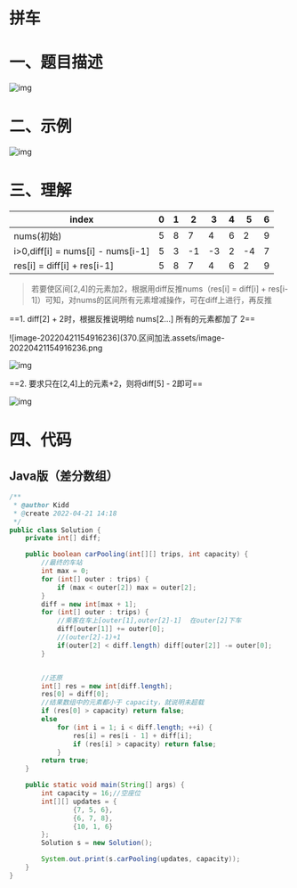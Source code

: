 # 拼车

# 一、题目描述

![img](https://img-blog.csdnimg.cn/74bbd24157974659a592e2a12ed1a97a.png)

# 二、示例

![img](https://img-blog.csdnimg.cn/13e9332ffce548aa90a008a586ca311c.png?x-oss-process=image/watermark,type_d3F5LXplbmhlaQ,shadow_50,text_Q1NETiBA5bmy5bmy6ISG6ISG55qE5bCP6aW85bmyNjY4OA==,size_10,color_FFFFFF,t_70,g_se,x_16)

# 三、理解
| index                             | 0    | 1    | 2    | 3    | 4    | 5    | 6    |
| --------------------------------- | ---- | ---- | ---- | ---- | ---- | ---- | ---- |
| nums(初始)                        | 5    | 8    | 7    | 4    | 6    | 2    | 9    |
| i>0,diff[i] = nums[i] - nums[i-1] | 5    | 3    | -1   | -3   | 2    | -4   | 7    |
| res[i] = diff[i] + res[i-1]       | 5    | 8    | 7    | 4    | 6    | 2    | 9    |

> 若要使区间[2,4]的元素加2，根据用diff反推nums（res[i] = diff[i] + res[i-1]）可知，对nums的区间所有元素增减操作，可在diff上进行，再反推

==1.  diff[2] + 2时，根据反推说明给 nums[2...] 所有的元素都加了 2==

![image-20220421154916236](370.区间加法.assets/image-20220421154916236.png

![img](https://img-blog.csdnimg.cn/c992b71a971c43729ea154eb33d903d0.png?x-oss-process=image/watermark,type_d3F5LXplbmhlaQ,shadow_50,text_Q1NETiBA5bmy5bmy6ISG6ISG55qE5bCP6aW85bmyNjY4OA==,size_18,color_FFFFFF,t_70,g_se,x_16)

==2. 要求只在[2,4]上的元素+2，则将diff[5] - 2即可==

![img](https://img-blog.csdnimg.cn/c0b325ed18224119a09b1de4f47e0a3d.png?x-oss-process=image/watermark,type_d3F5LXplbmhlaQ,shadow_50,text_Q1NETiBA5bmy5bmy6ISG6ISG55qE5bCP6aW85bmyNjY4OA==,size_19,color_FFFFFF,t_70,g_se,x_16)

# 四、代码

## Java版（差分数组）

```java
/**
 * @author Kidd
 * @create 2022-04-21 14:18
 */
public class Solution {
    private int[] diff;

    public boolean carPooling(int[][] trips, int capacity) {
        //最终的车站
        int max = 0;
        for (int[] outer : trips) {
            if (max < outer[2]) max = outer[2];
        }
        diff = new int[max + 1];
        for (int[] outer : trips) {
            //乘客在车上[outer[1],outer[2]-1]  在outer[2]下车
            diff[outer[1]] += outer[0];
            //(outer[2]-1)+1
            if(outer[2] < diff.length) diff[outer[2]] -= outer[0];
        }


        //还原
        int[] res = new int[diff.length];
        res[0] = diff[0];
        //结果数组中的元素都⼩于 capacity，就说明未超载
        if (res[0] > capacity) return false;
        else
            for (int i = 1; i < diff.length; ++i) {
                res[i] = res[i - 1] + diff[i];
                if (res[i] > capacity) return false;
            }
        return true;
    }

    public static void main(String[] args) {
        int capacity = 16;//空座位
        int[][] updates = {
                {7, 5, 6},
                {6, 7, 8},
                {10, 1, 6}
        };
        Solution s = new Solution();

        System.out.print(s.carPooling(updates, capacity));
    }
}
```
